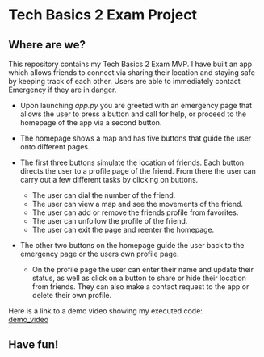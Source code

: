 # Tech Basics 2 Exam Project
## Where are we?

This repository contains my Tech Basics 2 Exam MVP. I have built an app which allows friends to connect via sharing their location and staying safe by keeping track of each other. Users are able to immediately contact Emergency if they are in danger.

- Upon launching _app.py_ you are greeted with an emergency page that allows the user to press a button and call for help, or proceed to the homepage of the app via a second button.
- The homepage shows a map and has five buttons that guide the user onto different pages.
- The first three buttons simulate the location of friends. Each button directs the user to a profile page of the friend. From there the user can carry out a few different tasks by clicking on buttons.
  
  - The user can dial the number of the friend.
  - The user can view a map and see the movements of the friend.
  - The user can add or remove the friends profile from favorites.
  - The user can unfollow the profile of the friend.
  - The user can exit the page and reenter the homepage.
- The other two buttons on the homepage guide the user back to the emergency page or the users own profile page.
  - On the profile page the user can enter their name and update their status, as well as click on a button to share or hide their location from friends. They can also make a contact request to the app or delete their own profile.

Here is a link to a demo video showing my executed code:  
[demo_video](https://drive.google.com/file/d/1XzVxz4fekm_H4bF8MtIFeEaP6t-DFfCR/view?usp=sharing)
## Have fun!
